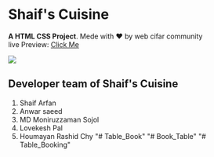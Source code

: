 # Shaif's Cuisine

**A HTML CSS Project**. Mede with ♥ by web cifar community <br>
live Preview: [Click Me](http://shaif-s-cuisine.netlify.app)

![](./readmeImg/banner.png)

## Developer team of Shaif's Cuisine

1. Shaif Arfan
1. Anwar saeed
1. MD Moniruzzaman Sojol
1. Lovekesh Pal
1. Houmayan Rashid Chy
"# Table_Book" 
"# Book_Table" 
"# Table_Booking" 
